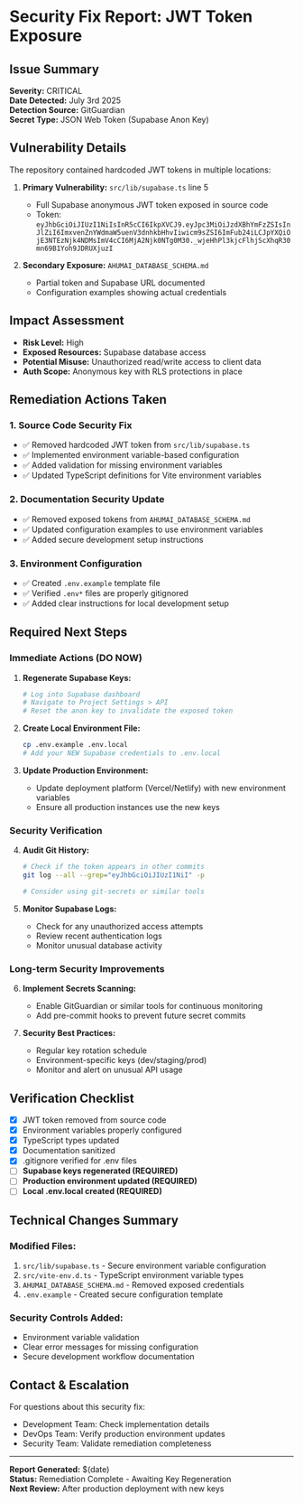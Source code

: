 # Security Fix Report: JWT Token Exposure

## Issue Summary
**Severity:** CRITICAL  
**Date Detected:** July 3rd 2025  
**Detection Source:** GitGuardian  
**Secret Type:** JSON Web Token (Supabase Anon Key)  

## Vulnerability Details
The repository contained hardcoded JWT tokens in multiple locations:

1. **Primary Vulnerability:** `src/lib/supabase.ts` line 5
   - Full Supabase anonymous JWT token exposed in source code
   - Token: `eyJhbGciOiJIUzI1NiIsInR5cCI6IkpXVCJ9.eyJpc3MiOiJzdXBhYmFzZSIsInJlZiI6ImxvenZnYWdmaW5uenV3dnhkbHhvIiwicm9sZSI6ImFub24iLCJpYXQiOjE3NTEzNjk4NDMsImV4cCI6MjA2Njk0NTg0M30._wjeHhPl3kjcFlhjScXhqR30mn69B1Yoh9JDRUXjuzI`

2. **Secondary Exposure:** `AHUMAI_DATABASE_SCHEMA.md`
   - Partial token and Supabase URL documented
   - Configuration examples showing actual credentials

## Impact Assessment
- **Risk Level:** High
- **Exposed Resources:** Supabase database access
- **Potential Misuse:** Unauthorized read/write access to client data
- **Auth Scope:** Anonymous key with RLS protections in place

## Remediation Actions Taken

### 1. Source Code Security Fix
- ✅ Removed hardcoded JWT token from `src/lib/supabase.ts`
- ✅ Implemented environment variable-based configuration
- ✅ Added validation for missing environment variables
- ✅ Updated TypeScript definitions for Vite environment variables

### 2. Documentation Security Update
- ✅ Removed exposed tokens from `AHUMAI_DATABASE_SCHEMA.md`
- ✅ Updated configuration examples to use environment variables
- ✅ Added secure development setup instructions

### 3. Environment Configuration
- ✅ Created `.env.example` template file
- ✅ Verified `.env*` files are properly gitignored
- ✅ Added clear instructions for local development setup

## Required Next Steps

### Immediate Actions (DO NOW)
1. **Regenerate Supabase Keys:**
   ```bash
   # Log into Supabase dashboard
   # Navigate to Project Settings > API
   # Reset the anon key to invalidate the exposed token
   ```

2. **Create Local Environment File:**
   ```bash
   cp .env.example .env.local
   # Add your NEW Supabase credentials to .env.local
   ```

3. **Update Production Environment:**
   - Update deployment platform (Vercel/Netlify) with new environment variables
   - Ensure all production instances use the new keys

### Security Verification
4. **Audit Git History:**
   ```bash
   # Check if the token appears in other commits
   git log --all --grep="eyJhbGciOiJIUzI1NiI" -p
   
   # Consider using git-secrets or similar tools
   ```

5. **Monitor Supabase Logs:**
   - Check for any unauthorized access attempts
   - Review recent authentication logs
   - Monitor unusual database activity

### Long-term Security Improvements
6. **Implement Secrets Scanning:**
   - Enable GitGuardian or similar tools for continuous monitoring
   - Add pre-commit hooks to prevent future secret commits

7. **Security Best Practices:**
   - Regular key rotation schedule
   - Environment-specific keys (dev/staging/prod)
   - Monitor and alert on unusual API usage

## Verification Checklist
- [x] JWT token removed from source code
- [x] Environment variables properly configured
- [x] TypeScript types updated
- [x] Documentation sanitized
- [x] .gitignore verified for .env files
- [ ] **Supabase keys regenerated (REQUIRED)**
- [ ] **Production environment updated (REQUIRED)**
- [ ] **Local .env.local created (REQUIRED)**

## Technical Changes Summary

### Modified Files:
1. `src/lib/supabase.ts` - Secure environment variable configuration
2. `src/vite-env.d.ts` - TypeScript environment variable types
3. `AHUMAI_DATABASE_SCHEMA.md` - Removed exposed credentials
4. `.env.example` - Created secure configuration template

### Security Controls Added:
- Environment variable validation
- Clear error messages for missing configuration
- Secure development workflow documentation

## Contact & Escalation
For questions about this security fix:
- Development Team: Check implementation details
- DevOps Team: Verify production environment updates
- Security Team: Validate remediation completeness

---
**Report Generated:** $(date)  
**Status:** Remediation Complete - Awaiting Key Regeneration  
**Next Review:** After production deployment with new keys